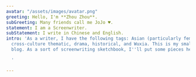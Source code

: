 ```yaml
---
avatar: "/assets/images/avatar.png"
greeting: Hello, I'm **Zhou Zhou**.
subGreeting: Many friends call me JoJo ♥️.
statement: I am a Screenwriter.
subStatement: I write in Chinese and English.
intro: 'As a writer, I have the following tags: Asian (particularly female) narrative,
  cross-culture thematic, drama, historical, and Wuxia. This is my small screenwriting
  blog. As a sort of screenwriting sketchbook, I''ll put some pieces here.

  '

---
```

